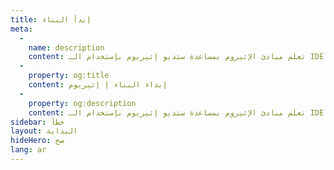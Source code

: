 ```yaml
---
title: إبدأ البناء
meta:
  - 
    name: description
    content: تعلم مبادئ الإثيروم بمساعدة ستديو إثيريوم بإستخدام الـ IDE الخاص بنا والذي يسمح ببناء واختبار العقود الذكية.
  - 
    property: og:title
    content: إبداء البناء | إثيريوم
  - 
    property: og:description
    content: تعلم مبادئ الإثيروم بمساعدة ستديو إثيريوم بإستخدام الـ IDE الخاص بنا والذي يسمح ببناء واختبار العقود الذكية.
sidebar: خطأ
layout: البداية
hideHero: صح
lang: ar
---
```


<BuildPage />